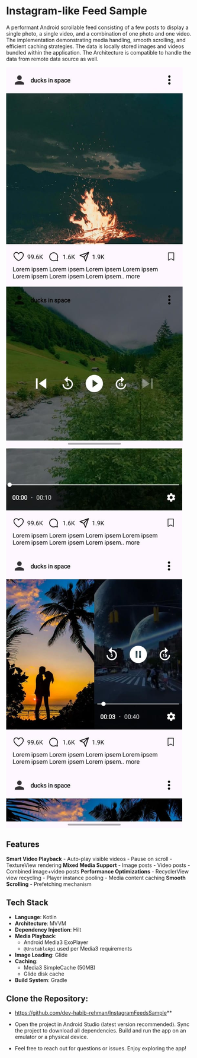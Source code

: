 # Instagram-like Feed Sample

A performant Android scrollable feed consisting of a few posts to display a single photo, a single video, and a combination of one photo and one video. The implementation demonstrating media handling, smooth scrolling, and efficient caching strategies. The data is locally stored images and videos bundled within the application. The Architecture is compatible to handle the data from remote data source as well.  

![Feed Screenshot](screenshots/feed_demo_1.jpeg)
![Feed Screenshot](screenshots/feed_demo_2.jpeg)


## Features
**Smart Video Playback**
    - Auto-play visible videos
    - Pause on scroll
    - TextureView rendering
**Mixed Media Support**
    - Image posts
    - Video posts
    - Combined image+video posts
**Performance Optimizations**
    - RecyclerView view recycling
    - Player instance pooling
    - Media content caching
**Smooth Scrolling**
    - Prefetching mechanism

## Tech Stack
- **Language**: Kotlin
- **Architecture**: MVVM
- **Dependency Injection**: Hilt
- **Media Playback**:
    - Android Media3 ExoPlayer
    - `@UnstableApi` used per Media3 requirements
- **Image Loading**: Glide
- **Caching**:
    - Media3 SimpleCache (50MB)
    - Glide disk cache
- **Build System**: Gradle

## Clone the Repository: 
 - https://github.com/dev-habib-rehman/InstagramFeedsSample**

- Open the project in Android Studio (latest version recommended). Sync the project to download all dependencies. Build and run the app on an emulator or a physical device.

- Feel free to reach out for questions or issues. Enjoy exploring the app!
